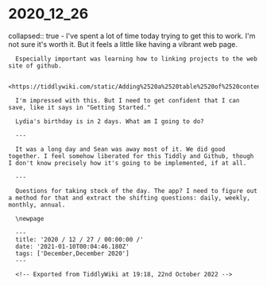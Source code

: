 # 2020_12_26

  collapsed:: true
    - I've spent a lot of time today trying to get this to work. I'm not sure it's worth it. But it feels a little like having a vibrant web page.

      Especially important was learning how to linking projects to the web site of github.
    
      <https://tiddlywiki.com/static/Adding%2520a%2520table%2520of%2520contents%2520to%2520the%2520sidebar.html>
    
      I'm impressed with this. But I need to get confident that I can save, like it says in "Getting Started."
    
      Lydia's birthday is in 2 days. What am I going to do?
    
      ---
    
      It was a long day and Sean was away most of it. We did good together. I feel somehow liberated for this Tiddly and Github, though I don't know precisely how it's going to be implemented, if at all.
    
      ---
    
      Questions for taking stock of the day. The app? I need to figure out a method for that and extract the shifting questions: daily, weekly, monthly, annual.
    
      \newpage
    
      ---
      title: '2020 / 12 / 27 / 00:00:00 /'
      date: '2021-01-10T00:04:46.180Z'
      tags: ['December,December 2020']
      ---
    
      <!-- Exported from TiddlyWiki at 19:18, 22nd October 2022 -->